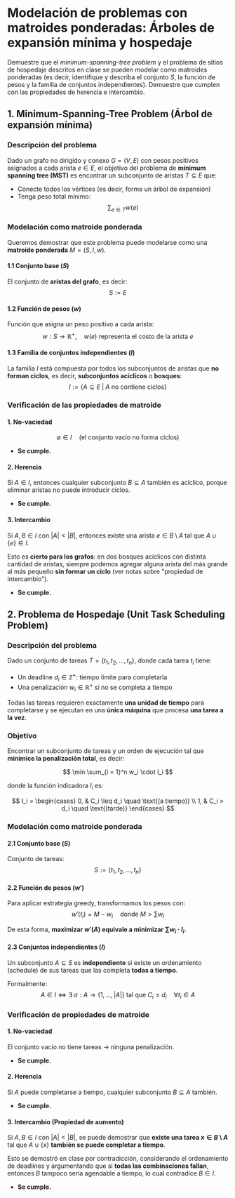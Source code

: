 # Modelación de problemas con matroides ponderadas: Árboles de expansión mínima y hospedaje

Demuestre que el *minimum-spanning-tree problem* y el problema de sitios de hospedaje descritos en clase se pueden modelar como matroides ponderadas (es decir, identifique y describa el conjunto *S*, la función de pesos y la familia de conjuntos independientes). Demuestre que cumplen con las propiedades de herencia e intercambio.

## 1. Minimum-Spanning-Tree Problem (Árbol de expansión mínima)

### Descripción del problema

Dado un grafo no dirigido y conexo $G = (V, E)$ con pesos positivos asignados a cada arista $e \in E$, el objetivo del problema de **minimum spanning tree (MST)** es encontrar un subconjunto de aristas $T \subseteq E$ que:

- Conecte todos los vértices (es decir, forme un árbol de expansión)
- Tenga peso total mínimo:
  $$
  \sum_{e \in T} w(e)
  $$

### Modelación como matroide ponderada

Queremos demostrar que este problema puede modelarse como una **matroide ponderada** $M = (S, I, w)$.

#### 1.1 Conjunto base ($S$)

El conjunto de **aristas del grafo**, es decir:
$$
S := E
$$

#### 1.2 Función de pesos ($w$)

Función que asigna un peso positivo a cada arista:
$$
w: S \to \mathbb{R}^+, \quad w(e) \text{ representa el costo de la arista } e
$$

#### 1.3 Familia de conjuntos independientes ($I$)

La familia $I$ está compuesta por todos los subconjuntos de aristas que **no forman ciclos**, es decir, **subconjuntos acíclicos** o **bosques**:
$$
I := \{ A \subseteq E \;|\; A \text{ no contiene ciclos} \}
$$

### Verificación de las propiedades de matroide

#### 1. **No-vaciedad**

$$
\emptyset \in I \quad \text{(el conjunto vacío no forma ciclos)}
$$

- **Se cumple.**

#### 2. **Herencia**

Si $A \in I$, entonces cualquier subconjunto $B \subseteq A$ también es acíclico, porque eliminar aristas no puede introducir ciclos.

- **Se cumple.**

#### 3. **Intercambio**

Si $A, B \in I$ con $|A| < |B|$, entonces existe una arista $e \in B \setminus A$ tal que $A \cup \{e\} \in I$.

Esto es **cierto para los grafos**: en dos bosques acíclicos con distinta cantidad de aristas, siempre podemos agregar alguna arista del más grande al más pequeño **sin formar un ciclo** (ver notas sobre "propiedad de intercambio").

- **Se cumple.**

## 2. Problema de Hospedaje (Unit Task Scheduling Problem)

### Descripción del problema

Dado un conjunto de tareas $T = \{t_1, t_2, ..., t_n\}$, donde cada tarea $t_i$ tiene:

- Un deadline $d_i \in \mathbb{Z}^+$: tiempo límite para completarla
- Una penalización $w_i \in \mathbb{R}^+$ si no se completa a tiempo

Todas las tareas requieren exactamente **una unidad de tiempo** para completarse y se ejecutan en una **única máquina** que procesa **una tarea a la vez**.

### Objetivo

Encontrar un subconjunto de tareas y un orden de ejecución tal que **minimice la penalización total**, es decir:

$$
\min \sum_{i = 1}^n w_i \cdot I_i
$$

donde la función indicadora $I_i$ es:

$$
I_i =
\begin{cases}
0, & C_i \leq d_i \quad \text{(a tiempo)} \\
1, & C_i > d_i \quad \text{(tarde)}
\end{cases}
$$

### Modelación como matroide ponderada

#### 2.1 Conjunto base ($S$)

Conjunto de tareas:
$$
S := \{t_1, t_2, ..., t_n\}
$$

#### 2.2 Función de pesos ($w'$)

Para aplicar estrategia greedy, transformamos los pesos con:
$$
w'(t_i) = M - w_i \quad \text{donde } M > \sum w_i
$$

De esta forma, **maximizar $w'(A)$ equivale a minimizar $\sum w_i \cdot I_i$**.

#### 2.3 Conjuntos independientes ($I$)

Un subconjunto $A \subseteq S$ es **independiente** si existe un ordenamiento (schedule) de sus tareas que las completa **todas a tiempo**.

Formalmente:
$$
A \in I \iff \exists \; \sigma : A \to \{1, ..., |A|\} \text{ tal que } C_i \leq d_i \quad \forall t_i \in A
$$

### Verificación de propiedades de matroide

#### 1. **No-vaciedad**

El conjunto vacío no tiene tareas → ninguna penalización.

- **Se cumple.**

#### 2. **Herencia**

Si $A$ puede completarse a tiempo, cualquier subconjunto $B \subseteq A$ también.

- **Se cumple.**

#### 3. **Intercambio (Propiedad de aumento)**

Si $A, B \in I$ con $|A| < |B|$, se puede demostrar que **existe una tarea $x \in B \setminus A$** tal que $A \cup \{x\}$ **también se puede completar a tiempo**.

Esto se demostró en clase por contradicción, considerando el ordenamiento de deadlines y argumentando que si **todas las combinaciones fallan**, entonces $B$ tampoco sería agendable a tiempo, lo cual contradice $B \in I$.

- **Se cumple.**
